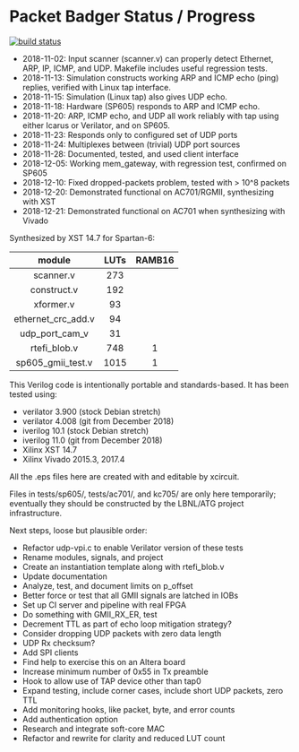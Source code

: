 # Packet Badger Status / Progress

[![build status](http://gitlab.lbl.gov/ldoolitt/rtefi_hack/badges/master/build.svg)](http://gitlab.lbl.gov/ldoolitt/rtefi_hack/commits/master)
* 2018-11-02:  Input scanner (scanner.v) can properly detect
  Ethernet, ARP, IP, ICMP, and UDP.  Makefile includes useful regression tests.
* 2018-11-13:  Simulation constructs working ARP and ICMP echo
  (ping) replies, verified with Linux tap interface.
* 2018-11-15:  Simulation (Linux tap) also gives UDP echo.
* 2018-11-18:  Hardware (SP605) responds to ARP and ICMP echo.
* 2018-11-20:  ARP, ICMP echo, and UDP all work reliably with tap
  using either Icarus or Verilator, and on SP605.
* 2018-11-23:  Responds only to configured set of UDP ports
* 2018-11-24:  Multiplexes between (trivial) UDP port sources
* 2018-11-28:  Documented, tested, and used client interface
* 2018-12-05:  Working mem_gateway, with regression test, confirmed on SP605
* 2018-12-10:  Fixed dropped-packets problem, tested with > 10^8 packets
* 2018-12-20:  Demonstrated functional on AC701/RGMII, synthesizing with XST
* 2018-12-21:  Demonstrated functional on AC701 when synthesizing with Vivado

Synthesized by XST 14.7 for Spartan-6:

| **module**         |**LUTs**|**RAMB16**|
|:-------------------:|:-----:|:--------:|
|  scanner.v          |  273  |   |
|  construct.v        |  192  |   |
|  xformer.v          |   93  |   |
|  ethernet_crc_add.v |   94  |   |
|  udp_port_cam_v     |   31  |   |
|  rtefi_blob.v       |  748  | 1 |
|  sp605_gmii_test.v  | 1015  | 1 |

This Verilog code is intentionally portable and standards-based.
It has been tested using:
* verilator 3.900 (stock Debian stretch)
* verilator 4.008 (git from December 2018)
* iverilog 10.1 (stock Debian stretch)
* iverilog 11.0 (git from December 2018)
* Xilinx XST 14.7
* Xilinx Vivado 2015.3, 2017.4

All the .eps files here are created with and editable by xcircuit.

Files in tests/sp605/, tests/ac701/, and kc705/ are only here temporarily;
eventually they should be constructed by the LBNL/ATG project infrastructure.

Next steps, loose but plausible order:
* Refactor udp-vpi.c to enable Verilator version of these tests
* Rename modules, signals, and project
* Create an instantiation template along with rtefi_blob.v
* Update documentation
* Analyze, test, and document limits on p_offset
* Better force or test that all GMII signals are latched in IOBs
* Set up CI server and pipeline with real FPGA
* Do something with GMII_RX_ER, test
* Decrement TTL as part of echo loop mitigation strategy?
* Consider dropping UDP packets with zero data length
* UDP Rx checksum?
* Add SPI clients
* Find help to exercise this on an Altera board
* Increase minimum number of 0x55 in Tx preamble
* Hook to allow use of TAP device other than tap0
* Expand testing, include corner cases, include short UDP packets, zero TTL
* Add monitoring hooks, like packet, byte, and error counts
* Add authentication option
* Research and integrate soft-core MAC
* Refactor and rewrite for clarity and reduced LUT count
